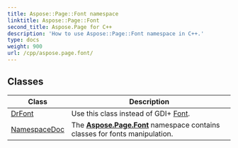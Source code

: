 ```yaml
---
title: Aspose::Page::Font namespace
linktitle: Aspose::Page::Font
second_title: Aspose.Page for C++
description: 'How to use Aspose::Page::Font namespace in C++.'
type: docs
weight: 900
url: /cpp/aspose.page.font/
---
```




## Classes

| Class | Description |
| --- | --- |
| [DrFont](./drfont/) | Use this class instead of GDI+ [Font](./). |
| [NamespaceDoc](./namespacedoc/) | The **[Aspose.Page.Font](./)** namespace contains classes for fonts manipulation. |

